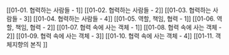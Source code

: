 [[01-01. 협력하는 사람들 - 1]]
[[01-02. 협력하는 사람들 - 2]]
[[01-03. 협력하는 사람들 - 3]]
[[01-04. 협력하는 사람들 - 4]]
[[01-05. 역할,  책임, 협력 - 1]]
[[01-06. 역할,  책임, 협력 - 2]]
[[01-07. 협력 속에 사는 객체 - 1]]
[[01-08. 협력 속에 사는 객체 - 2]]
[[01-09. 협력 속에 사는 객체 - 3]]
[[01-10. 협력 속에 사는 객체 - 4]]
[[01-11. 객체지향의 본직 ]]